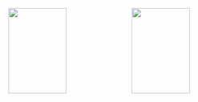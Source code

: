 <img height="170em" width="48%" src="https://github-readme-stats.vercel.app/api?username=MarinoNetoo&show_icons=true&theme=aura_dark&include_all_commits=true&count_private=true"/> <img height="170em" width="48%" src="https://github-readme-stats.vercel.app/api/top-langs/?username=MarinoNetoo&layout=compact&langs_count=7&theme=aura_dark"/>
